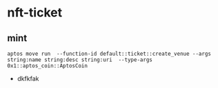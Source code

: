 # nft-ticket

## mint

```
aptos move run  --function-id default::ticket::create_venue --args string:name string:desc string:uri  --type-args 0x1::aptos_coin::AptosCoin
```

- dkfkfak
